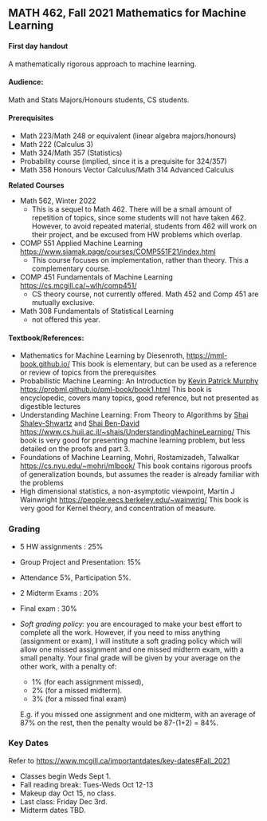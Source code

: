 ##   MATH 462, Fall 2021 Mathematics for Machine Learning

#### First day handout 

A mathematically rigorous approach to machine learning. 

#### Audience: 

Math and Stats Majors/Honours students, CS students.

#### Prerequisites 

- Math 223/Math 248 or equivalent (linear algebra majors/honours)
- Math 222 (Calculus 3)
- Math 324/Math 357 (Statistics) 
- Probability course (implied, since it is a prequisite for 324/357)
- Math 358 Honours Vector Calculus/Math 314 Advanced Calculus

**Related Courses**

- Math 562, Winter 2022
  - This is a sequel to Math 462.  There will be a small amount of repetition of topics, since some students will not have taken 462.  However, to avoid repeated material, students from 462 will work on their project, and be excused from HW problems which overlap. 
- COMP 551 Applied Machine Learning https://www.siamak.page/courses/COMP551F21/index.html
  - This course focuses on implementation, rather than theory.  This a complementary course. 
- COMP 451 Fundamentals of Machine Learning  https://cs.mcgill.ca/~wlh/comp451/
  - CS theory course, not currently offered.  Math 452 and Comp 451 are mutually exclusive. 
- Math 308 Fundamentals of Statistical Learning 
  - not offered this year.

#### Textbook/References:

-   Mathematics for Machine Learning by Diesenroth, <https://mml-book.github.io/> This book is elementary, but can be used as a reference or review of topics from the prerequisites 
-   Probabilistic Machine Learning: An Introduction by [Kevin Patrick Murphy](https://www.cs.ubc.ca/~murphyk/)  https://probml.github.io/pml-book/book1.html This book is encyclopedic, covers many topics, good reference, but not presented as digestible lectures
-   Understanding Machine Learning: From Theory to Algorithms by [Shai Shalev-Shwartz](http://www.cs.huji.ac.il/~shais) and [Shai Ben-David](https://cs.uwaterloo.ca/~shai) https://www.cs.huji.ac.il/~shais/UnderstandingMachineLearning/   This book is very good for presenting machine learning problem, but less detailed on the proofs and part 3. 
-   Foundations of Machine Learning, Mohri, Rostamizadeh, Talwalkar <https://cs.nyu.edu/~mohri/mlbook/> This book contains rigorous proofs of generalization bounds, but assumes the reader is already familiar with the problems
-   High dimensional statistics, a non-asymptotic viewpoint, Martin J Wainwright <https://people.eecs.berkeley.edu/~wainwrig/> This book is very good for Kernel theory, and concentration of measure.  

### Grading 

- 5 HW assignments : 25%

- Group Project and Presentation: 15% 

- Attendance 5%, Participation 5%. 

- 2 Midterm Exams : 20%

- Final exam : 30% 

- *Soft grading policy:* you are encouraged to make your best effort to complete all the work.  However, if you need to miss anything (assignment or exam), I will institute a soft grading policy which will allow one missed assignment and one missed midterm exam, with a small penalty.    Your final grade will be given by your average on the other work, with a penalty of: 

  -   1% (for each assignment missed), 
  -   2% (for a missed midterm).   
  -   3% (for a missed final exam)

  E.g. if you missed one assignment and one midterm, with an average of 87% on the rest, then the penalty would be 87-(1+2) = 84%.  

### Key Dates

Refer to https://www.mcgill.ca/importantdates/key-dates#Fall_2021

- Classes begin Weds Sept 1. 
- Fall reading break: Tues-Weds Oct 12-13 
- Makeup day Oct 15, no class.  
- Last class: Friday Dec 3rd. 
- Midterm dates TBD.





